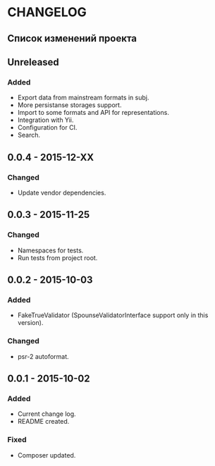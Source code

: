 # CHANGELOG 

## Список изменений проекта

## Unreleased
### Added
- Export data from mainstream formats in subj. 
- More persistanse storages support. 
- Import to some formats and API for representations.
- Integration with Yii.   
- Configuration for CI. 
- Search.

## 0.0.4 - 2015-12-XX
### Changed
- Update vendor dependencies.  

## 0.0.3 - 2015-11-25
### Changed
- Namespaces for tests. 
- Run tests from project root. 

## 0.0.2 - 2015-10-03
### Added
- FakeTrueValidator (SpounseValidatorInterface support only in this version). 
  
### Changed
- psr-2 autoformat. 

## 0.0.1 - 2015-10-02
### Added
- Current change log. 
- README created.  

### Fixed
- Composer updated.
 
